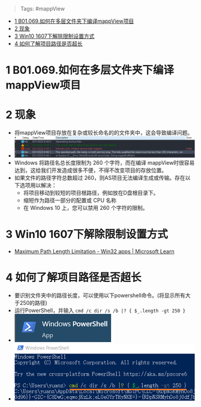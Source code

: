 > Tags: #mappView

- [1 B01.069.如何在多层文件夹下编译mappView项目](#_1-b01069%E5%A6%82%E4%BD%95%E5%9C%A8%E5%A4%9A%E5%B1%82%E6%96%87%E4%BB%B6%E5%A4%B9%E4%B8%8B%E7%BC%96%E8%AF%91mappview%E9%A1%B9%E7%9B%AE)
- [2 现象](#_2-%E7%8E%B0%E8%B1%A1)
- [3 Win10 1607下解除限制设置方式](#_3-win10-1607%E4%B8%8B%E8%A7%A3%E9%99%A4%E9%99%90%E5%88%B6%E8%AE%BE%E7%BD%AE%E6%96%B9%E5%BC%8F)
- [4 如何了解项目路径是否超长](#_4-%E5%A6%82%E4%BD%95%E4%BA%86%E8%A7%A3%E9%A1%B9%E7%9B%AE%E8%B7%AF%E5%BE%84%E6%98%AF%E5%90%A6%E8%B6%85%E9%95%BF)

# 1 B01.069.如何在多层文件夹下编译mappView项目

# 2 现象

- 将mappView项目存放在复杂或较长命名的的文件夹中，这会导致编译问题。
- ![](FILES/069如何在多层文件夹下编译mappView项目/image-20230321205201250.png)
- Windows 将路径名总长度限制为 260 个字符，而在编译 mappView时很容易达到，这给我们开发造成很多不便，不得不改变项目的存放位置。
- 如果文件的路径字符总数超过 260，则AS项目无法编译生成或传输。存在以下选项用以解决：
    - 将项目移动到较短的项目根路径，例如放在D盘根目录下。
    - 缩短作为路径一部分的配置或 CPU 名称
    - 在 Windows 10 上，您可以禁用 260 个字符的限制。

# 3 Win10 1607下解除限制设置方式

- [Maximum Path Length Limitation - Win32 apps | Microsoft Learn](https://learn.microsoft.com/en-us/windows/win32/fileio/maximum-file-path-limitation?tabs=powershell)

# 4 如何了解项目路径是否超长

- 要识别文件夹中的路径长度，可以使用以下powershell命令。(将显示所有大于250的路径)
- 运行PowerShell，并输入 `cmd /c dir /s /b |? { $_.length -gt 250 }`
- ![](FILES/069如何在多层文件夹下编译mappView项目/image-20230321205523075.png)
- ![](FILES/069如何在多层文件夹下编译mappView项目/image-20230321205420757.png)

